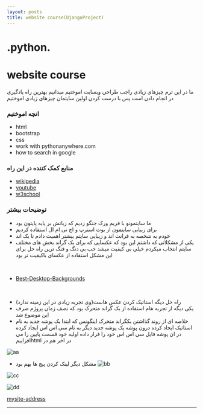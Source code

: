 ```yaml
---
layout: posts
title: website course(DjangoProject)
---
```

# .python.
# website course
 ما در این ترم چیزهای زیادی راجب طراحی وبسایت اموختیم 
 میدانیم بهترین راه یادگیری در انجام دادن است پس با درست کردن اولین سایتمان چیزهای زیادی اموختیم
### انچه اموختیم
- html
- bootstrap
- css
- work with pythonanywhere.com
- how to search in google
### منابع کمک کننده در این راه
* [wikipedia](https://www.wikipedia.org/)
* [youtube](https://www.youtube.com)
* [w3school](https://www.w3schools.com/)
### توضیحات بیشتر
- ما سایتمونو با فریم ورک جنگو زدیم که زبانش بر پایه پایتون بود
- برای زیبایی سایتمون از بوت استرپ و اچ تی ام ال استفاده کردیم
- خودم به شخصه به فرانت اند و زیبایی سایتم بیشتر اهمیت دادم تا بک اند
-  یکی از مشکلاتی که داشتم این بود که عکسایی که برای بک گراند بخش های مختلف سایتم انتخاب میکردم خیلی بی کیفیت میشد خب بی دنگ و فنگ ترین راه حل برای این مشکل استفاده از عکسای باکیفیت تر بود 
<br>

- [Best-Desktop-Backgrounds](https://wallpapercave.com/best-mac-desktop-backgrounds)
<br>

- راه حل دیگه استاتیک کردن عکس هاست(وی تجربه زیادی در این زمینه ندارد)
- یکی دیگه از تجربه هام استفاده از بک گراند متحرک بود که نصف زمان پروژم صرف این موضوع شد
- خلاصه ای از روند گذاشتن بکگراند متحرک اینگونس که ابتدا یک پوشه جدید به نام استاتیک ایجاد کرده درون پوشه یک پوشه جدید دیگر به نام سی اس اس ایجاد کرده
در ان پوشه فایل سی اس اس خود را قرار داده
اولیه خود  قسمت پایین را می افزاییمhtml در اخر هم در 

![aa](../assets/images/32.jpg "doctor hossein rahmani")


- مشکل دیگر لینک کردن پیج ها بهم بود
![bb](../assets/images/29.jpg)

![cc](../assets/images/30.jpg)


![dd](../assets/images/31.jpg)


[mysite-address](http://401522115.pythonanywhere.com/members)

-----------------------------------------------------------------------